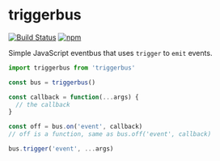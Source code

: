 # triggerbus

[![Build Status](https://travis-ci.com/SleeplessByte/triggerbus.svg?branch=master)](https://travis-ci.com/SleeplessByte/triggerbus)
[![npm](https://img.shields.io/npm/v/triggerbus.svg)](https://www.npmjs.com/package/triggerbus)


Simple JavaScript eventbus that uses `trigger` to `emit` events.

```JavaScript
import triggerbus from 'triggerbus'

const bus = triggerbus()

const callback = function(...args) {
  // the callback
}

const off = bus.on('event', callback)
// off is a function, same as bus.off('event', callback)

bus.trigger('event', ...args)
```
